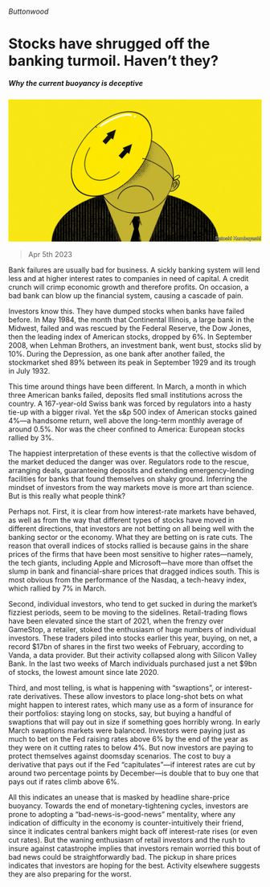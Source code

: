 ###### Buttonwood

# Stocks have shrugged off the banking turmoil. Haven’t they? 

##### Why the current buoyancy is deceptive 

![image](images/20230408_FND003.jpg) 

> Apr 5th 2023 

Bank failures are usually bad for business. A sickly banking system will lend less and at higher interest rates to companies in need of capital. A credit crunch will crimp economic growth and therefore profits. On occasion, a bad bank can blow up the financial system, causing a cascade of pain. 

Investors know this. They have dumped stocks when banks have failed before. In May 1984, the month that Continental Illinois, a large bank in the Midwest, failed and was rescued by the Federal Reserve, the Dow Jones, then the leading index of American stocks, dropped by 6%. In September 2008, when Lehman Brothers, an investment bank, went bust, stocks slid by 10%. During the Depression, as one bank after another failed, the stockmarket shed 89% between its peak in September 1929 and its trough in July 1932. 

This time around things have been different. In March, a month in which three American banks failed, deposits fled small institutions across the country. A 167-year-old Swiss bank was forced by regulators into a hasty tie-up with a bigger rival. Yet the s&amp;p 500 index of American stocks gained 4%—a handsome return, well above the long-term monthly average of around 0.5%. Nor was the cheer confined to America: European stocks rallied by 3%. 

The happiest interpretation of these events is that the collective wisdom of the market deduced the danger was over. Regulators rode to the rescue, arranging deals, guaranteeing deposits and extending emergency-lending facilities for banks that found themselves on shaky ground. Inferring the mindset of investors from the way markets move is more art than science. But is this really what people think?

Perhaps not. First, it is clear from how interest-rate markets have behaved, as well as from the way that different types of stocks have moved in different directions, that investors are not betting on all being well with the banking sector or the economy. What they are betting on is rate cuts. The reason that overall indices of stocks rallied is because gains in the share prices of the firms that have been most sensitive to higher rates—namely, the tech giants, including Apple and Microsoft—have more than offset the slump in bank and financial-share prices that dragged indices south. This is most obvious from the performance of the Nasdaq, a tech-heavy index, which rallied by 7% in March. 

Second, individual investors, who tend to get sucked in during the market’s fizziest periods, seem to be moving to the sidelines. Retail-trading flows have been elevated since the start of 2021, when the frenzy over GameStop, a retailer, stoked the enthusiasm of huge numbers of individual investors. These traders piled into stocks earlier this year, buying, on net, a record $17bn of shares in the first two weeks of February, according to Vanda, a data provider. But their activity collapsed along with Silicon Valley Bank. In the last two weeks of March individuals purchased just a net $9bn of stocks, the lowest amount since late 2020. 

Third, and most telling, is what is happening with “swaptions”, or interest-rate derivatives. These allow investors to place long-shot bets on what might happen to interest rates, which many use as a form of insurance for their portfolios: staying long on stocks, say, but buying a handful of swaptions that will pay out in size if something goes horribly wrong. In early March swaptions markets were balanced. Investors were paying just as much to bet on the Fed raising rates above 6% by the end of the year as they were on it cutting rates to below 4%. But now investors are paying to protect themselves against doomsday scenarios. The cost to buy a derivative that pays out if the Fed “capitulates”—if interest rates are cut by around two percentage points by December—is double that to buy one that pays out if rates climb above 6%.

All this indicates an unease that is masked by headline share-price buoyancy. Towards the end of monetary-tightening cycles, investors are prone to adopting a “bad-news-is-good-news” mentality, where any indication of difficulty in the economy is counter-intuitively their friend, since it indicates central bankers might back off interest-rate rises (or even cut rates). But the waning enthusiasm of retail investors and the rush to insure against catastrophe implies that investors remain worried this bout of bad news could be straightforwardly bad. The pickup in share prices indicates that investors are hoping for the best. Activity elsewhere suggests they are also preparing for the worst. 






